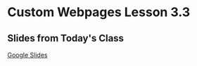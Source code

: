 # Custom Webpages Lesson 3.3

## Slides from Today's Class
[Google Slides](https://docs.google.com/presentation/d/1vbblpbBupdw_WEGsau0YUKCK_NMjEbOSAfrejkAaQFE/edit?usp=sharing)
